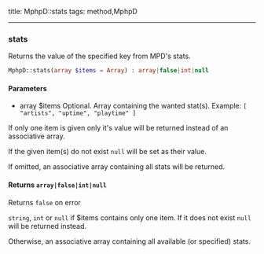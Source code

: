 title: MphpD::stats
tags: method,MphpD

---

<div class="method">
<h3 class="method-name">stats</h3>
<p>Returns the value of the specified key from MPD's stats.</p>

```php
MphpD::stats(array $items = Array) : array|false|int|null
```

#### Parameters

*  array $items Optional. Array containing the wanted stat(s). Example: `[ "artists", "uptime", "playtime" ]`

 If only one item is given only it's value will be returned instead of an associative array.

If the given item(s) do not exist `null` will be set as their value.

If omitted, an associative array containing all stats will be returned.


#### Returns `array|false|int|null`

Returns
`false` on error

`string`, `int` or `null` if $items contains only one item. If it does not exist `null` will be returned instead.

Otherwise, an associative array containing all available (or specified) stats.


</div>